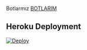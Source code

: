 Botlarmız [BOTLARIM](http://t.me/Robotlarm)



## Heroku Deployment
[![Deploy](https://www.herokucdn.com/deploy/button.svg)](https://heroku.com/deploy?template=https://github.com/Hesenovhuseyn/MusicAzBot)